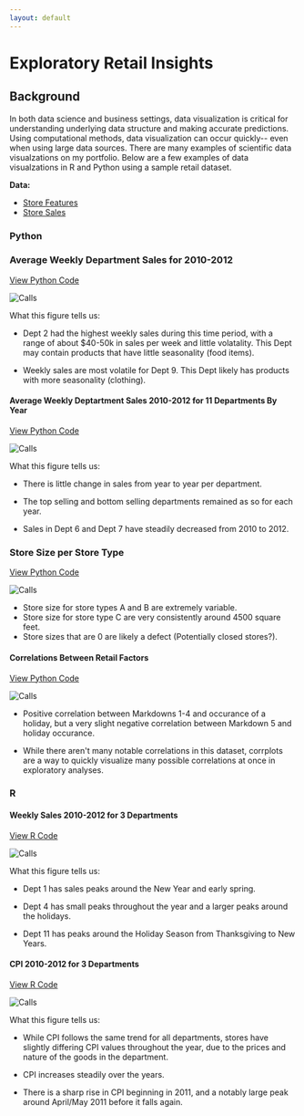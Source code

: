 ```yaml
---
layout: default
---
```


# Exploratory Retail Insights

## Background

In both data science and business settings, data visualization is critical for understanding underlying data structure and making accurate predictions. Using computational methods, data visualization can occur quickly-- even when using large data sources. There are many examples of scientific data visualzations on my portfolio. Below are a few examples of data visualzations in R and Python using a sample retail dataset.

**Data:** 
* [Store Features](./shopping/features-data-set.csv)
* [Store Sales](./shopping/sales-data-set.csv)

### Python

### Average Weekly Department Sales for 2010-2012

[View Python Code](https://github.com/sstockard/sstockard.github.io/blob/master/shopping/sales2.py)

![Calls](shopping/sales.png "Calls")

What this figure tells us: 

* Dept 2 had the highest weekly sales during this time period, with a range of about $40-50k in sales per week and little volatality. This Dept may contain products that have little seasonality (food items).

* Weekly sales are most volatile for Dept 9. This Dept likely has products with more seasonality (clothing). 

#### Average Weekly Deptartment Sales 2010-2012 for 11 Departments By Year
[View Python Code](https://github.com/sstockard/sstockard.github.io/blob/master/shopping/barchart.py)

![Calls](shopping/11depts.png "Calls")

What this figure tells us: 

* There is little change in sales from year to year per department.

* The top selling and bottom selling departments remained as so for each year.

* Sales in Dept 6 and Dept 7 have steadily decreased from 2010 to 2012.

### Store Size per Store Type

[View Python Code](https://github.com/sstockard/sstockard.github.io/blob/master/shopping/size.py)

![Calls](shopping/size.png "Calls")

* Store size for store types A and B are extremely variable.
* Store size for store type C are very consistently around 4500 square feet.
* Store sizes that are 0 are likely a defect (Potentially closed stores?).

     
#### Correlations Between Retail Factors
[View Python Code](https://github.com/sstockard/sstockard.github.io/blob/master/shopping/corrplot.py)

![Calls](shopping/corplot.png "Calls")

* Positive correlation between Markdowns 1-4 and occurance of a holiday, but a very slight negative correlation between Markdown 5 and holiday occurance.

* While there aren't many notable correlations in this dataset, corrplots are a way to quickly visualize many possible correlations at once in exploratory analyses.

### R

#### Weekly Sales 2010-2012 for 3 Departments
[View R Code](https://github.com/sstockard/sstockard.github.io/blob/master/shopping/weeklysales.R)

![Calls](shopping/yearlysales.png "Calls")

What this figure tells us: 

* Dept 1 has sales peaks around the New Year and early spring.

* Dept 4 has small peaks throughout the year and a larger peaks around the holidays.

* Dept 11 has peaks around the Holiday Season from Thanksgiving to New Years.

#### CPI 2010-2012 for 3 Departments
[View R Code](https://github.com/sstockard/sstockard.github.io/blob/master/shopping/cpi.R)

![Calls](shopping/cpi.png "Calls")

What this figure tells us: 

* While CPI follows the same trend for all departments, stores have slightly differing CPI values throughout the year, due to the prices and nature of the goods in the department.

* CPI increases steadily over the years.

* There is a sharp rise in CPI beginning in 2011, and a notably large peak around April/May 2011 before it falls again.
